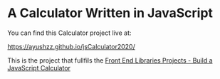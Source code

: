 # A Calculator Written in JavaScript

You can find this Calculator project live at:

https://ayushzz.github.io/jsCalculator2020/

This is the project that fullfils the [Front End Libraries Projects - Build a JavaScript Calculator](https://www.freecodecamp.org/learn/front-end-libraries/front-end-libraries-projects/build-a-javascript-calculator)
